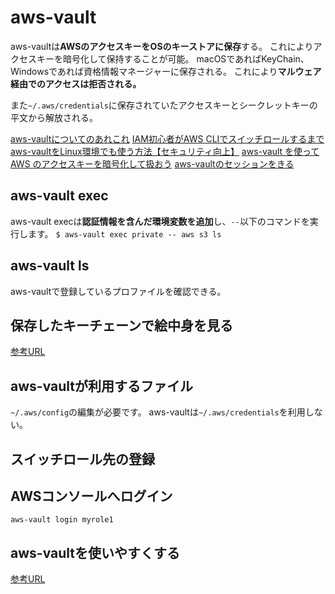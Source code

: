# aws-vault

aws-vaultは**AWSのアクセスキーをOSのキーストアに保存**する。
これによりアクセスキーを暗号化して保持することが可能。
macOSであればKeyChain、Windowsであれば資格情報マネージャーに保存される。
これにより**マルウェア経由でのアクセスは拒否される。**

また`~/.aws/credentials`に保存されていたアクセスキーとシークレットキーの平文から解放される。

[aws-vaultについてのあれこれ](https://qiita.com/kangaechu/items/cb8f68e3866ee5af71c8)
[IAM初心者がAWS CLIでスイッチロールするまで](https://dev.classmethod.jp/articles/switch-role-with-awscli/)
[aws-vaultをLinux環境でも使う方法【セキュリティ向上】](https://hackers-high.com/aws/aws-vault-on-linux/)
[aws-vault を使って AWS のアクセスキーを暗号化して扱おう](https://blog.microcms.io/aws-vault-introduction/)
[aws-vaultのセッションをきる](https://www.qualimente.com/2018/10/22/how-to-use-aws-vault-to-managing-credentials-for-an-aws-account/)


## aws-vault exec

aws-vault execは**認証情報を含んだ環境変数を追加**し、`--`以下のコマンドを実行します。
`$ aws-vault exec private -- aws s3 ls`

## aws-vault ls

aws-vaultで登録しているプロファイルを確認できる。

## 保存したキーチェーンで絵中身を見る
[参考URL](https://qiita.com/minamijoyo/items/5ed3113434e51308ded1)

## aws-vaultが利用するファイル

`~/.aws/config`の編集が必要です。
aws-vaultは`~/.aws/credentials`を利用しない。


## スイッチロール先の登録


## AWSコンソールへログイン

`aws-vault login myrole1`

## aws-vaultを使いやすくする
[参考URL](https://qiita.com/kangaechu/items/cb8f68e3866ee5af71c8)